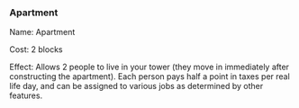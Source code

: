 ### Apartment
Name: Apartment

Cost: 2 blocks

Effect: Allows 2 people to live in your tower (they move in immediately after constructing the apartment). Each person pays half a point in taxes per real life day, and can be assigned to various jobs as determined by other features.



